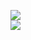 [![](https://img.shields.io/badge/Made%20With-Github%20Spray-lightgrey.svg?style=for-the-badge&logo=github)](https://github.com/Annihil/github-spray#4923)  
[![](https://i.imgur.com/2DrTn0Z.gif)](https://github.com/Annihil/github-spray)